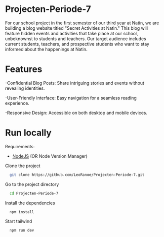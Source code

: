# Projecten-Periode-7
For our school project in the first semester of our third year at Natin, we are building a blog website titled "Secret Activities at Natin." This blog will feature hidden events and activities that take place at our school, unbeknownst to students and teachers. Our target audience includes current students, teachers, and prospective students who want to stay informed about the happenings at Natin.

# Features

-Confidential Blog Posts: Share intriguing stories and events without revealing identities.

-User-Friendly Interface: Easy navigation for a seamless reading experience.

-Responsive Design: Accessible on both desktop and mobile devices.


# Run locally

Requirements:

  - [NodeJS](https://nodejs.org/en) (OR Node Version Manager)

Clone the project

```bash
  git clone https://github.com/LeoRanoe/Projecten-Periode-7.git
```
Go to the project directory

```bash
  cd Projecten-Periode-7
```

Install the dependencies
```bash
  npm install
```

Start tailwind

```bash
  npm run dev
```